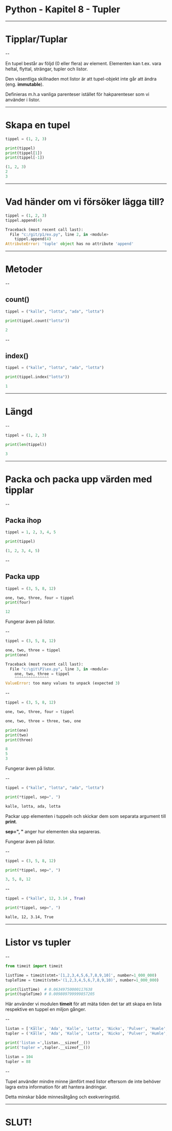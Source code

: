# Python - Kapitel 8 - Tupler

---

# Tipplar/Tuplar

--

En tupel består av följd (0 eller flera) av element. Elementen kan t.ex. vara heltal, flyttal, strängar, tupler och listor.

Den väsentliga skillnaden mot listor är att tupel-objekt inte går att ändra (eng. **immutable**).

Definieras m.h.a vanliga parenteser istället för hakparenteser som vi använder i listor.

---

# Skapa en tupel

```python []
tippel = (1, 2, 3)

print(tippel)
print(tippel[1])
print(tippel[-1])
```

```python []
(1, 2, 3)
2
3
```

---

# Vad händer om vi försöker lägga till?

```python []
tippel = (1, 2, 3)
tippel.append(4)
```

```python []
Traceback (most recent call last):
  File "c:/git/p1/ex.py", line 2, in <module>
    tippel.append(4)
AttributeError: 'tuple' object has no attribute 'append'
```

---

# Metoder

--

## count()

```python []
tippel = ("kalle", "lotta", "ada", "lotta")

print(tippel.count("lotta"))
```

```python []
2
```

--

## index()

```python []
tippel = ("kalle", "lotta", "ada", "lotta")

print(tippel.index("lotta"))
```

```python []
1
```

---

# Längd

--

```python []
tippel = (1, 2, 3)

print(len(tippel))
```

```python []
3
```

---

# Packa och packa upp värden med tipplar

--

## Packa ihop

```python []
tippel = 1, 2, 3, 4, 5

print(tippel)
```

```python []
(1, 2, 3, 4, 5)
```

--

## Packa upp

```python []
tippel = (3, 5, 8, 12)

one, two, three, four = tippel
print(four)
```

```python []
12
```

Fungerar även på listor.

--

```python []
tippel = (3, 5, 8, 12)

one, two, three = tippel
print(one)
```

```python []
Traceback (most recent call last):
  File "c:\git\P1\ex.py", line 3, in <module>
    one, two, three = tippel
    ^^^^^^^^^^^^^^^
ValueError: too many values to unpack (expected 3)
```

--

```python []
tippel = (3, 5, 8, 12)

one, two, three, four = tippel

one, two, three = three, two, one

print(one)
print(two)
print(three)
```

```python []
8
5
3
```

Fungerar även på listor.

--

```python []
tippel = ("kalle", "lotta", "ada", "lotta")

print(*tippel, sep=", ")
```

```python []
kalle, lotta, ada, lotta
```

Packar upp elementen i tuppeln och skickar dem som separata argument till **print**.

**sep=", "** anger hur elementen ska separeras.

Fungerar även på listor.

--

```python []
tippel = (3, 5, 8, 12)

print(*tippel, sep=", ")
```

```python []
3, 5, 8, 12
```

--

```python []
tippel = ("kalle", 12, 3.14 , True)

print(*tippel, sep=", ")
```

```html []
kalle, 12, 3.14, True
```

---

# Listor vs tupler

--

```python []
from timeit import timeit

listTime = timeit(stmt='[1,2,3,4,5,6,7,8,9,10]', number=1_000_000)
tupleTime = timeit(stmt='(1,2,3,4,5,6,7,8,9,10)', number=1_000_000)

print(listTime)  # 0.06349750000117638
print(tupleTime) # 0.009809799999857205
```

Här använder vi modulen **timeit** för att mäta tiden det tar att skapa en lista respektive en tuppel en miljon gånger.

--

```python []
listan = ['Kålle', 'Ada', 'Kalle', 'Lotta', 'Nicko', 'Pulver', 'Humle', 'Dumle']
tupler = ('Kålle', 'Ada', 'Kalle', 'Lotta', 'Nicko', 'Pulver', 'Humle', 'Dumle')

print('listan =',listan.__sizeof__())
print('tupler =',tupler.__sizeof__())
```

```python []
listan = 104
tupler = 88
```

--

Tupel använder mindre minne jämfört med listor eftersom de inte behöver lagra extra information för att hantera ändringar.

Detta minskar både minnesåtgång och exekveringstid.

---

# SLUT!
